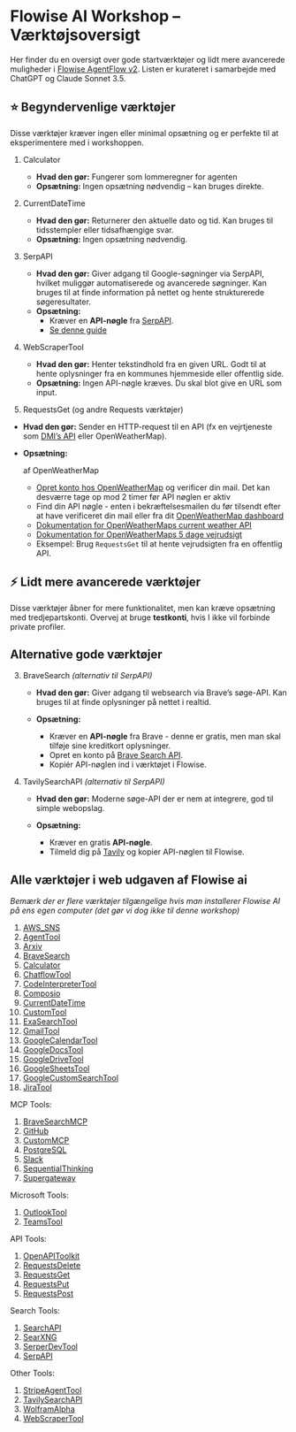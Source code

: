 # Flowise AI Workshop – Værktøjsoversigt

Her finder du en oversigt over gode startværktøjer og lidt mere avancerede muligheder i [Flowise AgentFlow v2](https://docs.flowiseai.com/using-flowise/agentflowv2). 
Listen er kurateret i samarbejde med ChatGPT og Claude Sonnet 3.5.

## ⭐ Begyndervenlige værktøjer

Disse værktøjer kræver ingen eller minimal opsætning og er perfekte til at eksperimentere med i workshoppen.

1. Calculator

    - **Hvad den gør:** Fungerer som lommeregner for agenten
    - **Opsætning:** Ingen opsætning nødvendig – kan bruges direkte.

2. CurrentDateTime

   - **Hvad den gør:** Returnerer den aktuelle dato og tid. Kan bruges til tidsstempler eller tidsafhængige svar.
   - **Opsætning:** Ingen opsætning nødvendig.

3. SerpAPI
    - **Hvad den gør:** Giver adgang til Google-søgninger via SerpAPI, hvilket muliggør automatiserede og avancerede søgninger. Kan bruges til at finde information på nettet og hente strukturerede søgeresultater.
    - **Opsætning:**
        - Kræver en **API-nøgle** fra [SerpAPI](https://serpapi.com/).
        - [Se denne guide](./trin4trin_serpAPI_opsaetning.md)

4. WebScraperTool

   - **Hvad den gør:** Henter tekstindhold fra en given URL. Godt til at hente oplysninger fra en kommunes hjemmeside eller offentlig side.
   - **Opsætning:** Ingen API-nøgle kræves. Du skal blot give en URL som input.


5. RequestsGet (og andre Requests værktøjer)

* **Hvad den gør:** Sender en HTTP-request til en API (fx en vejrtjeneste som [DMI’s API](https://opendatadocs.dmi.govcloud.dk/Authentication) eller OpenWeatherMap).
* **Opsætning:**
  
  af OpenWeatherMap

  * [Opret konto hos OpenWeatherMap](https://home.openweathermap.org/users/sign_up) og verificer din mail. Det kan desværre tage op mod 2 timer før API nøglen er aktiv
  * Find din API nøgle - enten i bekræftelsesmailen du før tilsendt efter at have verificeret din mail eller fra dit [OpenWeatherMap dashboard](https://home.openweathermap.org/api_keys)
  * [Dokumentation for OpenWeatherMaps current weather API](https://openweathermap.org/current#geocoding)
  * [Dokumentation for OpenWeatherMaps 5 dage vejrudsigt](https://openweathermap.org/forecast5#builtin)
  * Eksempel: Brug `RequestsGet` til at hente vejrudsigten fra en offentlig API.


## ⚡ Lidt mere avancerede værktøjer

Disse værktøjer åbner for mere funktionalitet, men kan kræve opsætning med tredjepartskonti. Overvej at bruge **testkonti**, hvis I ikke vil forbinde private profiler.


## Alternative gode værktøjer

3. BraveSearch *(alternativ til SerpAPI)*

   - **Hvad den gør:** Giver adgang til websearch via Brave’s søge-API. Kan bruges til at finde oplysninger på nettet i realtid.
   - **Opsætning:**

     - Kræver en **API-nøgle** fra Brave - denne er gratis, men man skal tilføje sine kreditkort oplysninger.
     - Opret en konto på [Brave Search API](https://api.search.brave.com/).
     - Kopiér API-nøglen ind i værktøjet i Flowise.


1. TavilySearchAPI *(alternativ til SerpAPI)*

   - **Hvad den gør:** Moderne søge-API der er nem at integrere, god til simple webopslag.
   - **Opsætning:**

     - Kræver en gratis **API-nøgle**.
     - Tilmeld dig på [Tavily](https://tavily.com/) og kopier API-nøglen til Flowise.


## Alle værktøjer i web udgaven af Flowise ai

_Bemærk der er flere værktøjer tilgængelige hvis man installerer Flowise AI på ens egen computer (det gør vi dog ikke til denne workshop)_

1. [AWS_SNS](https://github.com/FlowiseAI/Flowise/tree/main/packages/components/nodes/tools/AWSSNS)
2. [AgentTool](https://github.com/FlowiseAI/Flowise/tree/main/packages/components/nodes/tools/AgentTool)
3. [Arxiv](https://github.com/FlowiseAI/Flowise/tree/main/packages/components/nodes/tools/Arxiv)
4. [BraveSearch](https://github.com/FlowiseAI/Flowise/tree/main/packages/components/nodes/tools/BraveSearch)
5. [Calculator](https://github.com/FlowiseAI/Flowise/tree/main/packages/components/nodes/tools/Calculator)
6. [ChatflowTool](https://github.com/FlowiseAI/Flowise/tree/main/packages/components/nodes/tools/ChatflowTool)
7. [CodeInterpreterTool](https://github.com/FlowiseAI/Flowise/tree/main/packages/components/nodes/tools/CodeInterpreterTool)
8. [Composio](https://github.com/FlowiseAI/Flowise/tree/main/packages/components/nodes/tools/Composio)
8. [CurrentDateTime](https://github.com/FlowiseAI/Flowise/tree/main/packages/components/nodes/tools/CurrentDateTime)
9. [CustomTool](https://github.com/FlowiseAI/Flowise/tree/main/packages/components/nodes/tools/CustomTool)
10. [ExaSearchTool](https://github.com/FlowiseAI/Flowise/tree/main/packages/components/nodes/tools/ExaSearchTool)
11. [GmailTool](https://github.com/FlowiseAI/Flowise/tree/main/packages/components/nodes/tools/GmailTool)
12. [GoogleCalendarTool](https://github.com/FlowiseAI/Flowise/tree/main/packages/components/nodes/tools/GoogleCalendarTool)
13. [GoogleDocsTool](https://github.com/FlowiseAI/Flowise/tree/main/packages/components/nodes/tools/GoogleDocsTool)
14. [GoogleDriveTool](https://github.com/FlowiseAI/Flowise/tree/main/packages/components/nodes/tools/GoogleDriveTool)
15. [GoogleSheetsTool](https://github.com/FlowiseAI/Flowise/tree/main/packages/components/nodes/tools/GoogleSheetsTool)
16. [GoogleCustomSearchTool](https://github.com/FlowiseAI/Flowise/tree/main/packages/components/nodes/tools/GoogleCustomSearchTool)
17. [JiraTool](https://github.com/FlowiseAI/Flowise/tree/main/packages/components/nodes/tools/JiraTool)

MCP Tools:
1. [BraveSearchMCP](https://github.com/FlowiseAI/Flowise/tree/main/packages/components/nodes/tools/MCP/BraveSearch)
2. [GitHub](https://github.com/FlowiseAI/Flowise/tree/main/packages/components/nodes/tools/MCP/Github)
3. [CustomMCP](https://github.com/FlowiseAI/Flowise/tree/main/packages/components/nodes/tools/MCP/CustomMCP)
4. [PostgreSQL](https://github.com/FlowiseAI/Flowise/tree/main/packages/components/nodes/tools/MCP/PostgreSQL)
5. [Slack](https://github.com/FlowiseAI/Flowise/tree/main/packages/components/nodes/tools/MCP/Slack)
6. [SequentialThinking](https://github.com/FlowiseAI/Flowise/tree/main/packages/components/nodes/tools/MCP/SequentialThinking)
7. [Supergateway](https://github.com/FlowiseAI/Flowise/tree/main/packages/components/nodes/tools/MCP/Supergateway)

Microsoft Tools:
1. [OutlookTool](https://github.com/FlowiseAI/Flowise/tree/main/packages/components/nodes/tools/OutlookTool)
2. [TeamsTool](https://github.com/FlowiseAI/Flowise/tree/main/packages/components/nodes/tools/TeamsTool)

API Tools:
1. [OpenAPIToolkit](https://github.com/FlowiseAI/Flowise/tree/main/packages/components/nodes/tools/OpenAPIToolkit)
2. [RequestsDelete](https://github.com/FlowiseAI/Flowise/tree/main/packages/components/nodes/tools/RequestsDelete)
3. [RequestsGet](https://github.com/FlowiseAI/Flowise/tree/main/packages/components/nodes/tools/RequestsGet)
4. [RequestsPut](https://github.com/FlowiseAI/Flowise/tree/main/packages/components/nodes/tools/RequestsPut)
5. [RequestsPost](https://github.com/FlowiseAI/Flowise/tree/main/packages/components/nodes/tools/RequestsPost)

Search Tools:
1. [SearchAPI](https://github.com/FlowiseAI/Flowise/tree/main/packages/components/nodes/tools/SearchAPI)
2. [SearXNG](https://github.com/FlowiseAI/Flowise/tree/main/packages/components/nodes/tools/SearXNG)
3. [SerperDevTool](https://github.com/FlowiseAI/Flowise/tree/main/packages/components/nodes/tools/SerperDevTool)
4. [SerpAPI](https://github.com/FlowiseAI/Flowise/tree/main/packages/components/nodes/tools/SerpAPI)

Other Tools:
1. [StripeAgentTool](https://github.com/FlowiseAI/Flowise/tree/main/packages/components/nodes/tools/StripeAgentTool)
2. [TavilySearchAPI](https://github.com/FlowiseAI/Flowise/tree/main/packages/components/nodes/tools/TavilySearchAPI)
3. [WolframAlpha](https://github.com/FlowiseAI/Flowise/tree/main/packages/components/nodes/tools/WolframAlpha)
4. [WebScraperTool](https://github.com/FlowiseAI/Flowise/tree/main/packages/components/nodes/tools/WebScraperTool)
